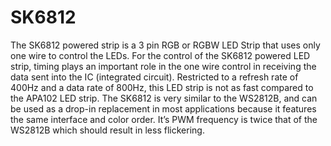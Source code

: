 # SK6812

The SK6812 powered strip is a 3 pin RGB or RGBW LED Strip that uses only one wire to control the LEDs. For the control of the SK6812 powered LED strip,
timing plays an important role in the one wire control in receiving the data sent into the IC (integrated circuit).
Restricted to a refresh rate of 400Hz and a data rate of 800Hz, this LED strip is not as fast compared to the APA102 LED strip.
The SK6812 is very similar to the WS2812B, and can be used as a drop-in replacement in most applications because it features the same interface and color order.
It’s PWM frequency is twice that of the WS2812B which should result in less flickering.